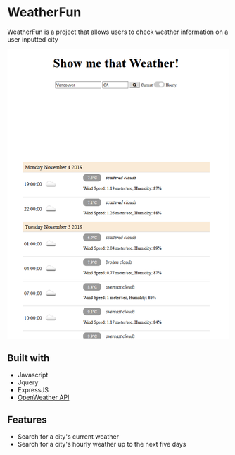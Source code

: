 # WeatherFun
WeatherFun is a project that allows users to check weather information on a user inputted city

![alt text](public/assets/Screenshot%20(55).png)

## Built with
* Javascript
* Jquery
* ExpressJS
* [OpenWeather API](https://openweathermap.org/api)

## Features
* Search for a city's current weather
* Search for a city's hourly weather up to the next five days
